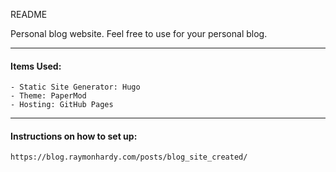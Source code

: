 README

Personal blog website. Feel free to use for your personal blog.

----

#### Items Used:

    - Static Site Generator: Hugo
    - Theme: PaperMod
    - Hosting: GitHub Pages

-----

#### Instructions on how to set up:

    https://blog.raymonhardy.com/posts/blog_site_created/